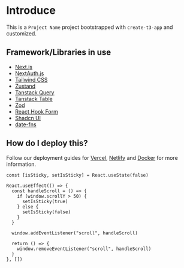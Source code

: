 # Introduce

This is a `Project Name` project bootstrapped with `create-t3-app` and customized.

## Framework/Libraries in use

- [Next.js](https://nextjs.org)
- [NextAuth.js](https://next-auth.js.org)
- [Tailwind CSS](https://tailwindcss.com)
- [Zustand](https://github.com/pmndrs/zustand)
- [Tanstack Query](https://tanstack.com/query/latest)
- [Tanstack Table](https://tanstack.com/table/latest)
- [Zod](https://zod.dev/)
- [React Hook Form](https://react-hook-form.com/)
- [Shadcn UI](https://ui.shadcn.com/)
- [date-fns](https://date-fns.org/)

## How do I deploy this?

Follow our deployment guides for [Vercel](https://create.t3.gg/en/deployment/vercel), [Netlify](https://create.t3.gg/en/deployment/netlify) and [Docker](https://create.t3.gg/en/deployment/docker) for more information.

```tsx
const [isSticky, setIsSticky] = React.useState(false)

React.useEffect(() => {
  const handleScroll = () => {
    if (window.scrollY > 50) {
      setIsSticky(true)
    } else {
      setIsSticky(false)
    }
  }

  window.addEventListener("scroll", handleScroll)

  return () => {
    window.removeEventListener("scroll", handleScroll)
  }
}, [])
```
